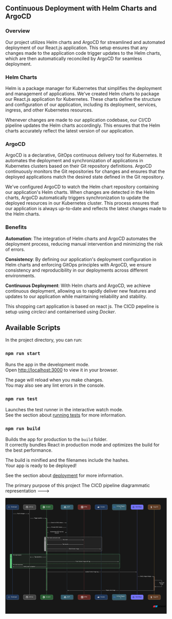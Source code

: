 ## Continuous Deployment with Helm Charts and ArgoCD
### Overview
Our project utilizes Helm charts and ArgoCD for streamlined and automated deployment of our React.js application. This setup ensures that any changes made to the application code trigger updates to the Helm charts, which are then automatically reconciled by ArgoCD for seamless deployment.

### Helm Charts
Helm is a package manager for Kubernetes that simplifies the deployment and management of applications. We've created Helm charts to package our React.js application for Kubernetes. These charts define the structure and configuration of our application, including its deployment, services, ingress, and other Kubernetes resources.

Whenever changes are made to our application codebase, our CI/CD pipeline updates the Helm charts accordingly. This ensures that the Helm charts accurately reflect the latest version of our application.

### ArgoCD
ArgoCD is a declarative, GitOps continuous delivery tool for Kubernetes. It automates the deployment and synchronization of applications in Kubernetes clusters based on their Git repository definitions. ArgoCD continuously monitors the Git repositories for changes and ensures that the deployed applications match the desired state defined in the Git repository.

We've configured ArgoCD to watch the Helm chart repository containing our application's Helm charts. When changes are detected in the Helm charts, ArgoCD automatically triggers synchronization to update the deployed resources in our Kubernetes cluster. This process ensures that our application is always up-to-date and reflects the latest changes made to the Helm charts.

### Benefits
**Automation**: The integration of Helm charts and ArgoCD automates the deployment process, reducing manual intervention and minimizing the risk of errors.

**Consistency**: By defining our application's deployment configuration in Helm charts and enforcing GitOps principles with ArgoCD, we ensure consistency and reproducibility in our deployments across different environments.

**Continuous Deployment**: With Helm charts and ArgoCD, we achieve continuous deployment, allowing us to rapidly deliver new features and updates to our application while maintaining reliability and stability.


This shopping cart application is based on react js. The CICD pepeline is setup using *circleci* and containerised using *Docker*. 

## Available Scripts

In the project directory, you can run:

### `npm run start`

Runs the app in the development mode.\
Open [http://localhost:3000](http://localhost:3000) to view it in your browser.

The page will reload when you make changes.\
You may also see any lint errors in the console.

### `npm run test`

Launches the test runner in the interactive watch mode.\
See the section about [running tests](https://facebook.github.io/create-react-app/docs/running-tests) for more information.

### `npm run build`

Builds the app for production to the `build` folder.\
It correctly bundles React in production mode and optimizes the build for the best performance.

The build is minified and the filenames include the hashes.\
Your app is ready to be deployed!

See the section about [deployment](https://facebook.github.io/create-react-app/docs/deployment) for more information.


The primary purpose of this project
The CICD pipeline diagrammatic representation  --->

![CICD diagram](dia.jpeg)